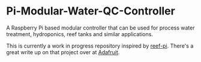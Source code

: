 # Pi-Modular-Water-QC-Controller
A Raspberry Pi based modular controller that can be used for process water treatment, hydroponics, reef tanks and similar applications.

This is currently a work in progress repository inspired by [reef-pi](https://github.com/reef-pi/reef-pi). There's a great write up on that project over at [Adafruit](https://learn.adafruit.com/search?q=reef-pi).
